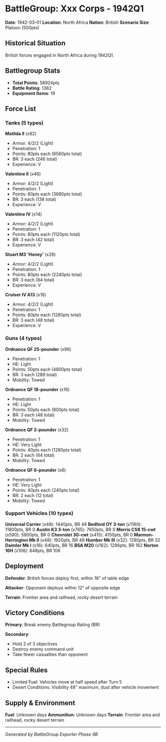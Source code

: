 # BattleGroup: Xxx Corps - 1942Q1

**Date**: 1942-03-01
**Location**: North Africa
**Nation**: British
**Scenario Size**: Platoon (500pts)

## Historical Situation

British forces engaged in North Africa during 1942Q1.

## Battlegroup Stats

- **Total Points**: 58924pts
- **Battle Rating**: 1382
- **Equipment Items**: 19

## Force List

### Tanks (5 types)

**Matilda II** (x82)
- Armor: 4/2/2 (Light)
- Penetration: 1
- Points: 80pts each (6560pts total)
- BR: 3 each (246 total)
- Experience: V

**Valentine II** (x46)
- Armor: 4/2/2 (Light)
- Penetration: 1
- Points: 80pts each (3680pts total)
- BR: 3 each (138 total)
- Experience: V

**Valentine IV** (x14)
- Armor: 4/2/2 (Light)
- Penetration: 1
- Points: 80pts each (1120pts total)
- BR: 3 each (42 total)
- Experience: V

**Stuart M3 'Honey'** (x28)
- Armor: 4/2/2 (Light)
- Penetration: 1
- Points: 80pts each (2240pts total)
- BR: 3 each (84 total)
- Experience: V

**Cruiser IV A13** (x16)
- Armor: 4/2/2 (Light)
- Penetration: 1
- Points: 80pts each (1280pts total)
- BR: 3 each (48 total)
- Experience: V

### Guns (4 types)

**Ordnance QF 25-pounder** (x96)
- Penetration: 1
- HE: Light
- Points: 50pts each (4800pts total)
- BR: 3 each (288 total)
- Mobility: Towed

**Ordnance QF 18-pounder** (x16)
- Penetration: 1
- HE: Light
- Points: 50pts each (800pts total)
- BR: 3 each (48 total)
- Mobility: Towed

**Ordnance QF 2-pounder** (x32)
- Penetration: 1
- HE: Very Light
- Points: 40pts each (1280pts total)
- BR: 2 each (64 total)
- Mobility: Towed

**Ordnance QF 6-pounder** (x6)
- Penetration: 1
- HE: Very Light
- Points: 40pts each (240pts total)
- BR: 2 each (12 total)
- Mobility: Towed

### Support Vehicles (10 types)

**Universal Carrier** (x48): 1440pts, BR 48
**Bedford OY 3-ton** (x1180): 11800pts, BR 0
**Austin K3 3-ton** (x765): 7650pts, BR 0
**Morris CS8 15-cwt** (x590): 5900pts, BR 0
**Chevrolet 30-cwt** (x415): 4150pts, BR 0
**Marmon-Herrington Mk II** (x48): 1920pts, BR 48
**Humber Mk III** (x32): 1280pts, BR 32
**Daimler Mk I** (x16): 640pts, BR 16
**BSA M20** (x162): 1296pts, BR 162
**Norton 16H** (x106): 848pts, BR 106

## Deployment

**Defender**: British forces deploy first, within 18" of table edge

**Attacker**: Opponent deploys within 12" of opposite edge

**Terrain**: Frontier area and railhead, rocky desert terrain

## Victory Conditions

**Primary**: Break enemy Battlegroup Rating (BR)

**Secondary**:
- Hold 2 of 3 objectives
- Destroy enemy command unit
- Take fewer casualties than opponent

## Special Rules

- Limited Fuel: Vehicles move at half speed after Turn 5
- Desert Conditions: Visibility 48" maximum, dust after vehicle movement

## Supply & Environment

**Fuel**: Unknown days
**Ammunition**: Unknown days
**Terrain**: Frontier area and railhead, rocky desert terrain

---

*Generated by BattleGroup Exporter Phase 9B*
